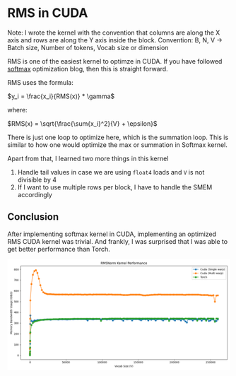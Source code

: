 # RMS in CUDA

Note: I wrote the kernel with the convention that columns are along the X axis and rows are along the Y axis inside the block. Convention: B, N, V -> Batch size, Number of tokens, Vocab size or dimension

RMS is one of the easiest kernel to optimze in CUDA. If you have followed [softmax](../softmax/README.md) optimization blog, then this is straight forward.

RMS uses the formula:

$y_i = \frac{x_i}{RMS(x)} * \gamma$

where:

$RMS(x) = \sqrt{\frac{\sum{x_i}^2}{V} + \epsilon}$

There is just one loop to optimize here, which is the summation loop. This is similar to how one would optimize the max or summation in Softmax kernel.

Apart from that, I learned two more things in this kernel

1. Handle tail values in case we are using `float4` loads and `V` is not divisible by 4
2. If I want to use multiple rows per block, I have to handle the SMEM accordingly

## Conclusion

After implementing softmax kernel in CUDA, implementing an optimized RMS CUDA kernel was trivial. And frankly, I was surprised that I was able to get better performance than Torch.

![perf](./fixed_batch_rows_val_cols.png)